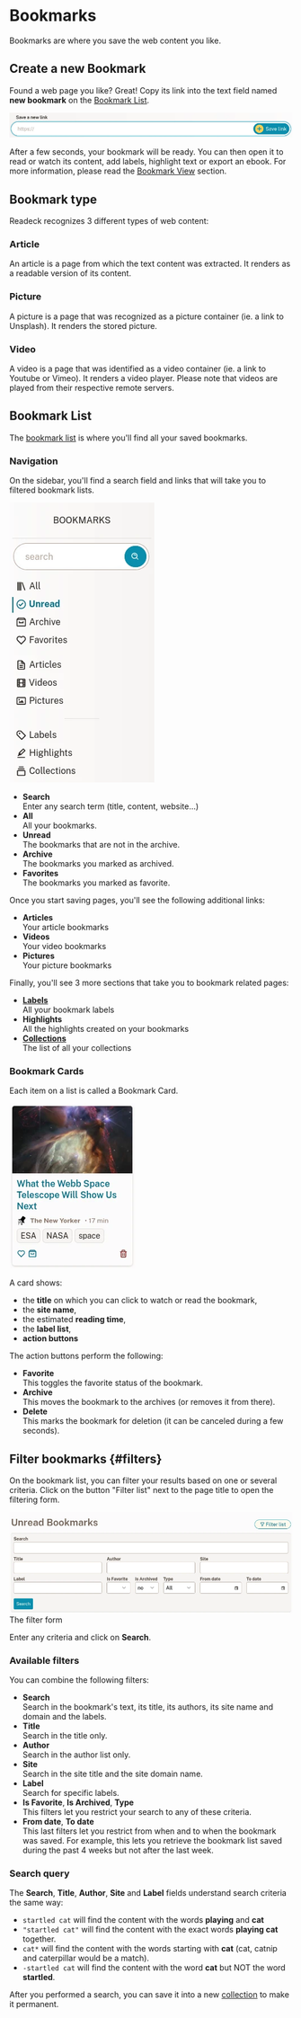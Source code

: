 # Bookmarks

Bookmarks are where you save the web content you like.

## Create a new Bookmark

Found a web page you like? Great! Copy its link into the text field named **new bookmark** on the [Bookmark List](readeck-instance://bookmarks).

![New Bookmark form](../img/bookmark-new.webp)

After a few seconds, your bookmark will be ready. You can then open it to read or watch its content, add labels, highlight text or export an ebook. For more information, please read the [Bookmark View](./bookmark.md) section.

## Bookmark type

Readeck recognizes 3 different types of web content:

### Article

An article is a page from which the text content was extracted. It renders as a readable version of its content.

### Picture

A picture is a page that was recognized as a picture container (ie. a link to Unsplash). It renders the stored picture.

### Video

A video is a page that was identified as a video container (ie. a link to Youtube or Vimeo). It renders a video player. Please note that videos are played from their respective remote servers.


## Bookmark List

The [bookmark list](readeck-instance://bookmarks) is where you'll find all your saved bookmarks.

### Navigation

On the sidebar, you'll find a search field and links that will take you to filtered bookmark lists.

![Bookmark list sidebar](../img/bookmark-sidebar.webp)

- **Search** \
  Enter any search term (title, content, website...)
- **All** \
  All your bookmarks.
- **Unread** \
  The bookmarks that are not in the archive.
- **Archive** \
  The bookmarks you marked as archived.
- **Favorites** \
  The bookmarks you marked as favorite.


Once you start saving pages, you'll see the following additional links:

- **Articles** \
  Your article bookmarks
- **Videos** \
  Your video bookmarks
- **Pictures** \
  Your picture bookmarks

Finally, you'll see 3 more sections that take you to bookmark related pages:

- **[Labels](./labels.md)** \
  All your bookmark labels
- **Highlights** \
  All the highlights created on your bookmarks
- **[Collections](./collections.md)** \
  The list of all your collections

### Bookmark Cards

Each item on a list is called a Bookmark Card.

![Bookmark Card Interface](../img/bookmark-card.webp)

A card shows:

- the **title** on which you can click to watch or read the bookmark,
- the **site name**,
- the estimated **reading time**,
- the **label list**,
- **action buttons**

The action buttons perform the following:

- **Favorite** \
  This toggles the favorite status of the bookmark.
- **Archive** \
  This moves the bookmark to the archives (or removes it from there).
- **Delete** \
  This marks the bookmark for deletion (it can be canceled during a few seconds).


## Filter bookmarks {#filters}

On the bookmark list, you can filter your results based on one or several criteria. Click on the button "Filter list" next to the page title to open the filtering form.

![Bookmark list filters](../img/bookmark-filters.webp)
The filter form

Enter any criteria and click on **Search**.

### Available filters

You can combine the following filters:

- **Search**\
  Search in the bookmark's text, its title, its authors, its site name and domain and the labels.
- **Title**\
  Search in the title only.
- **Author**\
  Search in the author list only.
- **Site**\
  Search in the site title and the site domain name.
- **Label**\
  Search for specific labels.
- **Is Favorite**, **Is Archived**, **Type**\
  This filters let you restrict your search to any of these criteria.
- **From date**, **To date**\
  This last filters let you restrict from when and to when the bookmark was saved. For example, this lets you retrieve the bookmark list saved during the past 4 weeks but not after the last week.

### Search query

The **Search**, **Title**, **Author**, **Site** and **Label** fields understand search criteria the same way:

- `startled cat` will find the content with the words **playing** and **cat**
- `"startled cat"` will find the content with the exact words **playing cat** together.
- `cat*` will find the content with the words starting with **cat** (cat, catnip and caterpillar would be a match).
- `-startled cat` will find the content with the word **cat** but NOT the word **startled**.


After you performed a search, you can save it into a new [collection](./collections.md) to make it permanent.
